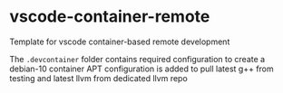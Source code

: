 # vscode-container-remote
Template for vscode container-based remote development

The ```.devcontainer``` folder contains required configuration to create a debian-10 container
APT configuration is added to pull latest g++ from testing and latest llvm from dedicated llvm repo
